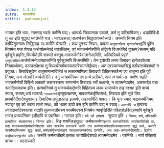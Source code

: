 ```yaml
---
index:  1.3.13
sutra:  भावकर्मणोः
vritti:  padamanjari
---
```


भाव्यत इति भावः, ण्यन्ताद् भवतेः कर्मणि घञ्। धात्वर्थः क्रियात्मक उच्यते, कर्म तु पारिभाषिकम्। धञादिविधौ तु `भाव` इति शुद्धाद् भवतेर्भावे घञ्। भाव:उसत्ता,धात्वर्थस्य सिद्धतावस्थोच्यते। अयमपि नियम इति दर्शयितुमन्यतः सिद्धिमाह-लः कर्मणि चेत्यादि । कथं पुनरयं नियमः, यावता `अनुदात्तङित एवात्मनेपद्म्`इति पूर्वेण नियमेन यथा शेषात् कर्त्तर्यात्मनेपदं व्यावर्त्तितम्, एवं भावकर्मणोरपीति तद्विषये विध्यर्थमिदं युक्तम्?सत्यम्;यदि पूर्वसूत्रे प्रवृत्ति:,विपर्ययोऽपि शक्यते वक्तुम्-भावकर्मणोरेवात्मनेपदमिति, अस्मिन्नियमे प्रवृत्ते `अनुदात्तङितः`कर्त्तर्यात्मनेपदमप्राप्तमिति पूर्वसूत्रमपि विध्यर्थमिति। तेन द्वयोरपि लस्य तिबादय इत्येतदपेक्षया नियमार्थत्वम्, परस्परापेक्षया तु विध्यर्थत्वमेवमापादपरिसमाप्तेर्द्रव्यम्। अत एवस्यान्यथासिद्धं दर्शयताप्येवशब्दो न प्रयुक्तः। तिबादिसूत्रेण धातुसामान्यविहितं च लकारमाश्रित्य तिबादयो विहितास्तत्रैभ्य एव धातुभ्य इति पूर्वे नियमः, अयं त्वेतयोरे वार्थयोरिति। ननु चात्रार्थनियम एव ग्रन्थे प्रतीयते, अयं त्वत्रार्थ:-`लः कर्मणि च`इति भावकर्मणोर्यो विहितो लकातो लकारस्तस्य सामान्येन तिबादयः सर्वे वक्ष्यन्ते, न त्वात्मनेपदमेव, अतस्तदेव यथा स्यादित्यमारम्भ इति। प्रत्ययनियमे तु भावकर्मकर्तृष्वपि विहितस्य लस्य सामान्येन तङ् वक्ष्यत इति वाच्यं स्यात्, सत्यम्;अयं त्वत्रार्थ:-`भावकर्मणोः`इत्युपलक्षणम्, भावकर्मकर्तृष्वित्यर्थः, तिबादय इति सूत्रे तिपः प्रथमनिर्देशादेवमुक्तम्। तिबादिष्वन्तर्भूतास्तङ इत्यर्थः, तङानाविति यावत् । किं पुनः स्याद् यद्ययमर्थनियम् स्याद्? इह को भवता लाभो लब्धः, को भवता दायो दत्त इति कर्मणि घञ् न स्याद्। `अकर्त्तरि च` इत्यस्य त्वपादानादिरवकाशः यद्यपि तुल्यजातीयस्य परस्मैपदस्य नियमेन व्यावृत्तिरिति परिहारोऽस्ति;तथापि पूर्वसूत्रे तावत् प्रत्ययनियम इतीहापि स एवाश्रितः। ग्लायत इति। `ग्लै म्लै हर्षक्षये`। सुप्यत इति । `ञिष्वप् शये`, `वचिस्वपि इत्यादिना संप्रसारणम्। क्रियत इति। `रिङ् शयग्लिङ्क्षु`यदा `कर्मवत्कर्मणा`इत्ययं शास्त्रातिदेशोः व्यपदेशातिदेशो वा, तदा शास्त्रव्यपदेशयोरतिदिष्टयोः स्वेन शास्त्रेण तत्तत्कर्यं भवति तत्र कर्मण्यात्मनेपदमित्यस्यावकाशः शुद्धं कर्म, कर्त्तरि परस्मैपदमित्यस्य शुद्धः कर्ता,कर्मकर्तर्युभयप्रसङ्गे परत्वात्परस्म#ऐपदं प्राप्नेति, अत आह-कमकर्तरीत्यादि। द्वितीयं कर्तृग्रहणमनुवर्त्तत इति। `कर्त्तरि कर्मव्यतीहारे`इत्यतः कार्यातिदेशपक्षे त्वात्मनेपदमेव । परमिति । नायं परिहारो वाच्यः।।
पदसञ्जरी
